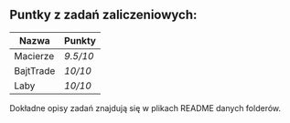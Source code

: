 ## Puntky z zadań zaliczeniowych:

| Nazwa     | Punkty   |
|-----------|----------|
| Macierze  | _9.5/10_ |
| BajtTrade | _10/10_  |
| Laby      | _10/10_  |

Dokładne opisy zadań znajdują się w plikach README danych folderów.
